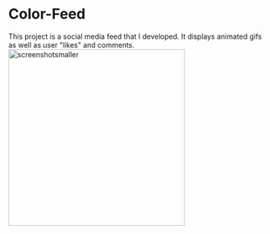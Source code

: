 # Color-Feed
This project is a social media feed that I developed. It displays animated gifs as well as user "likes" and comments.
<img width="350" alt="screenshotsmaller" src="https://cloud.githubusercontent.com/assets/13486833/23242747/85f80ebc-f92f-11e6-968e-670d15588403.png">
